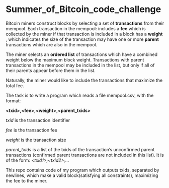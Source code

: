 # Summer_of_Bitcoin_code_challenge

Bitcoin miners construct blocks by selecting a set of **transactions** from their mempool. Each transaction in the mempool:
includes a **fee** which is collected by the miner if that transaction is included in a block
has a **weight** , which indicates the size of the transaction
may have one or more **parent** transactions which are also in the mempool.

The miner selects an **ordered list** of transactions which have a combined weight below the maximum block weight. Transactions with parent transactions in the
mempool may be included in the list, but only if all of their parents appear before them in the list.

Naturally, the miner would like to include the transactions that maximize the total fee.

The task is to write a program which reads a file mempool.csv, with the format:

 **\<txid\>,\<fee\>,\<weight\>,\<parent_txids\>**

*txid* is the transaction identifier

*fee* is the transaction fee

*weight* is the transaction size

*parent_txids* is a list of the txids of the transaction’s unconfirmed parent transactions (confirmed parent transactions are not included in this list). It is of
the form: *\<txid1\>;\<txid2\>;...*

This repo contains code of my program which outputs txids, separated by newlines, which make a valid block(satisfying all constraints), maximizing the fee to the miner.
